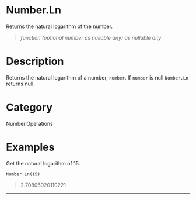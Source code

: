 ﻿# Number.Ln
Returns the natural logarithm of the number.
> _function (optional number as nullable any) as nullable any_
# Description 
Returns the natural logarithm of a number, <code>number</code>. If <code>number</code> is null <code>Number.Ln</code> returns null.
# Category 
Number.Operations
# Examples 
Get the natural logarithm of 15.
```
Number.Ln(15)
```
> 2.70805020110221
***
